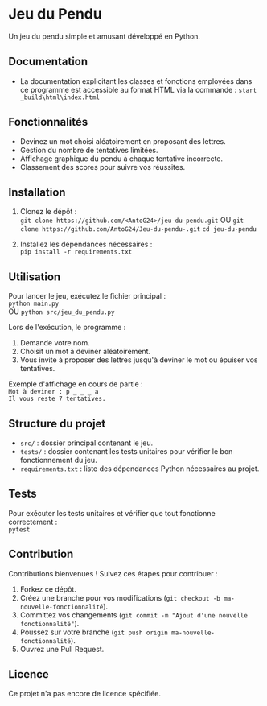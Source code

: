 # Jeu du Pendu

Un jeu du pendu simple et amusant développé en Python.

## Documentation 

- La documentation explicitant les classes et fonctions employées dans ce programme est accessible au format HTML via la commande :
  `start _build\html\index.html`

## Fonctionnalités

- Devinez un mot choisi aléatoirement en proposant des lettres.
- Gestion du nombre de tentatives limitées.
- Affichage graphique du pendu à chaque tentative incorrecte.
- Classement des scores pour suivre vos réussites.

## Installation

1. Clonez le dépôt :  
   `git clone https://github.com/<AntoG24>/jeu-du-pendu.git`
   OU `git clone https://github.com/AntoG24/Jeu-du-pendu-.git`
   `cd jeu-du-pendu`  

3. Installez les dépendances nécessaires :  
   `pip install -r requirements.txt`

## Utilisation

Pour lancer le jeu, exécutez le fichier principal :  
`python main.py`  
OU `python src/jeu_du_pendu.py`

Lors de l'exécution, le programme :  
1. Demande votre nom.  
2. Choisit un mot à deviner aléatoirement.  
3. Vous invite à proposer des lettres jusqu'à deviner le mot ou épuiser vos tentatives.  

Exemple d'affichage en cours de partie :  
`Mot à deviner : p _ _ _ a`  
`Il vous reste 7 tentatives.`  

## Structure du projet

- `src/` : dossier principal contenant le jeu.  
- `tests/` : dossier contenant les tests unitaires pour vérifier le bon fonctionnement du jeu.  
- `requirements.txt` : liste des dépendances Python nécessaires au projet.  

## Tests

Pour exécuter les tests unitaires et vérifier que tout fonctionne correctement :  
`pytest`

## Contribution

Contributions bienvenues ! Suivez ces étapes pour contribuer :  
1. Forkez ce dépôt.  
2. Créez une branche pour vos modifications (`git checkout -b ma-nouvelle-fonctionnalité`).  
3. Committez vos changements (`git commit -m "Ajout d'une nouvelle fonctionnalité"`).  
4. Poussez sur votre branche (`git push origin ma-nouvelle-fonctionnalité`).  
5. Ouvrez une Pull Request.  

## Licence

Ce projet n'a pas encore de licence spécifiée.

